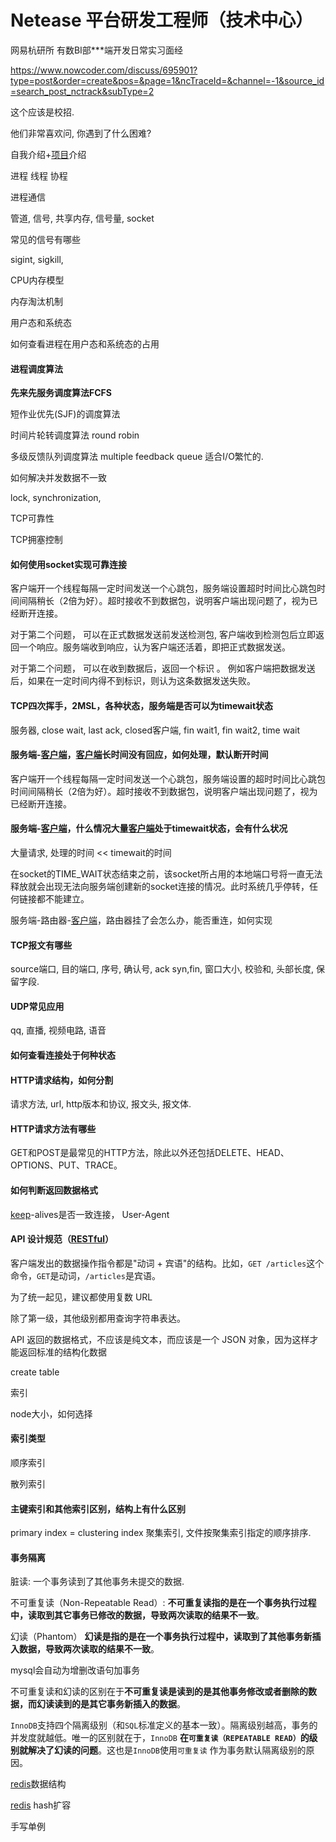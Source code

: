 # Netease 平台研发工程师（技术中心）



网易杭研所 有数BI部***端开发日常实习面经

https://www.nowcoder.com/discuss/695901?type=post&order=create&pos=&page=1&ncTraceId=&channel=-1&source_id=search_post_nctrack&subType=2



这个应该是校招.

他们非常喜欢问, 你遇到了什么困难? 

自我介绍+[项目]()介绍 

进程 线程 协程 

进程通信 

管道, 信号, 共享内存, 信号量, socket

常见的信号有哪些 

sigint, sigkill, 



CPU内存模型 



内存淘汰机制 



用户态和系统态 

如何查看进程在用户态和系统态的占用 



#### 进程调度算法 

**先来先服务调度算法FCFS**

短作业优先(SJF)的调度算法

时间片轮转调度算法 round robin 

多级反馈队列调度算法 multiple feedback queue 适合I/O繁忙的. 



如何解决并发数据不一致 

lock,  synchronization, 



TCP可靠性 





TCP拥塞控制 



#### 如何使用socket实现可靠连接 

客户端开一个线程每隔一定时间发送一个心跳包，服务端设置超时时间比心跳包时间间隔稍长（2倍为好）。超时接收不到数据包，说明客户端出现问题了，视为已经断开连接。

对于第二个问题， 可以在正式数据发送前发送检测包, 客户端收到检测包后立即返回一个响应。服务端收到响应，认为客户端还活着，即把正式数据发送。

对于第二个问题， 可以在收到数据后，返回一个标识 。 例如客户端把数据发送后，如果在一定时间内得不到标识，则认为这条数据发送失败。



#### TCP四次挥手，2MSL，各种状态，服务端是否可以为timewait状态 

服务器,  close wait, last ack,  closed客户端,  fin wait1, fin wait2, time wait 

#### 服务端-[客户端]()，[客户端]()长时间没有回应，如何处理，默认断开时间

 客户端开一个线程每隔一定时间发送一个心跳包，服务端设置的超时时间比心跳包时间间隔稍长（2倍为好）。超时接收不到数据包，说明客户端出现问题了，视为已经断开连接。

#### 服务端-[客户端]()，什么情况大量[客户端]()处于timewait状态，会有什么状况 

大量请求, 处理的时间 << timewait的时间

在socket的TIME_WAIT状态结束之前，该socket所占用的本地端口号将一直无法释放就会出现无法向服务端创建新的socket连接的情况。此时系统几乎停转，任何链接都不能建立。





服务端-路由器-[客户端]()，路由器挂了会怎么办，能否重连，如何实现 







#### TCP报文有哪些 

source端口, 目的端口, 序号, 确认号, ack syn,fin, 窗口大小, 校验和, 头部长度, 保留字段.



#### UDP常见应用 

qq, 直播, 视频电路,  语音

#### 如何查看连接处于何种状态 



#### HTTP请求结构，如何分割 

请求方法,  url, http版本和协议,  报文头, 报文体. 





#### HTTP请求方法有哪些 

GET和POST是最常见的HTTP方法，除此以外还包括DELETE、HEAD、OPTIONS、PUT、TRACE。



#### 如何判断返回数据格式 



[keep]()-alives是否一致连接， User-Agent 



#### API 设计规范（[RESTful](https://www.ruanyifeng.com/blog/2018/10/restful-api-best-practices.html)） 

客户端发出的数据操作指令都是"动词 + 宾语"的结构。比如，`GET /articles`这个命令，`GET`是动词，`/articles`是宾语。

为了统一起见，建议都使用复数 URL

除了第一级，其他级别都用查询字符串表达。

API 返回的数据格式，不应该是纯文本，而应该是一个 JSON 对象，因为这样才能返回标准的结构化数据



create table 



索引 





node大小，如何选择 



#### 索引类型 

顺序索引

散列索引



#### 主键索引和其他索引区别，结构上有什么区别 

primary index = clustering index 聚集索引,   文件按聚集索引指定的顺序排序. 



#### 事务隔离 

脏读: 一个事务读到了其他事务未提交的数据.

不可重复读（Non-Repeatable Read）: **不可重复读指的是在一个事务执行过程中，读取到其它事务已修改的数据，导致两次读取的结果不一致**。

幻读（Phantom） **幻读是指的是在一个事务执行过程中，读取到了其他事务新插入数据，导致两次读取的结果不一致**。

mysql会自动为增删改语句加事务

不可重复读和幻读的区别在于**不可重复读是读到的是其他事务修改或者删除的数据，而幻读读到的是其它事务新插入的数据**。

`InnoDB`支持四个隔离级别（和`SQL`标准定义的基本一致）。隔离级别越高，事务的并发度就越低。唯一的区别就在于，`InnoDB` **在`可重复读（REPEATABLE READ）`的级别就解决了幻读的问题**。这也是`InnoDB`使用`可重复读` 作为事务默认隔离级别的原因。





[redis]()数据结构 

[redis]() hash扩容 

手写单例

